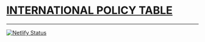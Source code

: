 # [INTERNATIONAL POLICY TABLE](https://myndex.github.io/WCAG-International-Law/policies/)

---
[![Netlify Status](https://api.netlify.com/api/v1/badges/f7d15743-0125-4284-9c41-e2ceea959b85/deploy-status)](https://app.netlify.com/sites/wai-policies-prototype/deploys)
